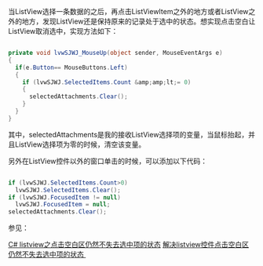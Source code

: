 当ListView选择一条数据的之后，再点击ListViewItem之外的地方或者ListView之外的地方，发现ListView还是保持原来的记录处于选中的状态。想实现点击空白让ListView取消选中，实现方法如下：

```csharp

private void lvwSJWJ_MouseUp(object sender, MouseEventArgs e)
{
  if(e.Button== MouseButtons.Left)
  {
    if (lvwSJWJ.SelectedItems.Count &amp;amp;lt;= 0)
    {
      selectedAttachments.Clear();
    }
  }
}

```

其中，selectedAttachments是我的接收ListView选择项的变量，当鼠标抬起，并且ListView选择项为零的时候，清空该变量。

另外在ListView控件以外的窗口单击的时候，可以添加以下代码：

```csharp

if (lvwSJWJ.SelectedItems.Count>0)
  lvwSJWJ.SelectedItems.Clear();
if (lvwSJWJ.FocusedItem != null)
  lvwSJWJ.FocusedItem = null;
selectedAttachments.Clear();

```
参见：

<a href="http://blog.csdn.net/shiwei0124/article/details/5291157">C# listview之点击空白区仍然不失去选中项的状态</a>
<a href="http://raocuncun.blog.163.com/blog/static/161666790201110411187828/">解决listview控件点击空白区仍然不失去选中项的状态 </a>
